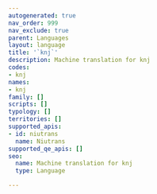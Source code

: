 ```yaml
---
autogenerated: true
nav_order: 999
nav_exclude: true
parent: Languages
layout: language
title: '`knj`'
description: Machine translation for knj
codes:
- knj
names:
- knj
family: []
scripts: []
typology: []
territories: []
supported_apis:
- id: niutrans
  name: Niutrans
supported_qe_apis: []
seo:
  name: Machine translation for knj
  type: Language

---
```


